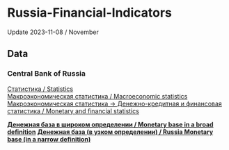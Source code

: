 # Russia-Financial-Indicators
Update 2023-11-08 / November

## Data         
### Central Bank of Russia           
[Статистика / Statistics](https://www.cbr.ru/statistics/)                  
[Макроэкономическая статистика / Macroeconomic statistics](https://www.cbr.ru/statistics/macro_itm)
[Макроэкономическая статистика -> Денежно-кредитная и финансовая статистика / Monetary and financial statistics](https://www.cbr.ru/statistics/macro_itm/dkfs/)

**[Денежная база в широком определении / Monetary base in a broad definition](https://www.cbr.ru/vfs/statistics/ms/mb_bd.xlsx)**
**[Денежная база (в узком определении) / Russia Monetary base (in a narrow definition)](https://www.cbr.ru/hd_base/mb_nd)**

